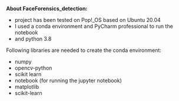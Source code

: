 **About FaceForensics_detection:**
- project has been tested on Pop!_OS based on Ubuntu 20.04 
- I used a conda environment and PyCharm professional to run the notebook
- and python 3.8

Following libraries are needed to create the conda environment:
- numpy
- opencv-python
- scikit learn
- notebook (for running the jupyter notebook)
- matplotlib
- scikit-learn
